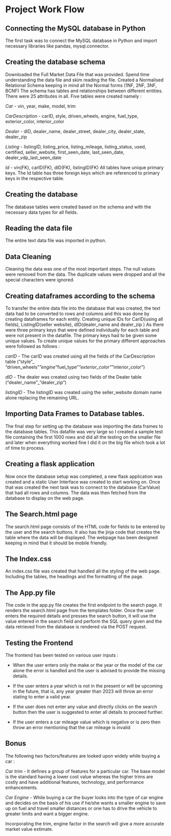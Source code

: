 # Project Work Flow

## Connecting the MySQL database in Python
The first task was to connect the MySQL database in Python and import necessary libraries like pandas, mysql.connector.

## Creating the database schema
Downloaded the Full Market Data File that was provided. Spend time understanding the data file and skim reading the file. Created a Normalised Relational Schema keeping in mind all the Normal forms (1NF, 2NF, 3NF, BCNF) The schema has tables and relationships between different entities.
There were 25 attributes in all. Five tables were created namely :

*Car* - vin, year, make, model, trim

*CarDescription* - carID, style, driven_wheels, engine, fuel_type, exterior_color, interior_color

*Dealer* - dID, dealer_name, dealer_street, dealer_city, dealer_state, dealer_zip

*Listing* - listingID, listing_price, listing_mileage, listing_status, used, certified, seller_website, first_seen_date, last_seen_date, dealer_vdp_last_seen_date

*Id* - vin(FK), carID(FK), dID(FK), listingID(FK)
All tables have unique primary keys. The Id table has three foreign keys which are referenced to primary keys in the respective table. 

## Creating the database
The database tables were created based on the schema and with the necessary data types for all fields.

## Reading the data file
The entire text data file was imported in python.

## Data Cleaning
Cleaning the data was one of the most important steps. The null values were removed from the data. The duplicate values were dropped and all the special characters were ignored.

## Creating dataframes according to the schema
To transfer the entire data file into the database that was created, the text data had to be converted to rows and columns and this was done by creating dataframes for each entity.
Creating unique IDs for CarID(using all fields), ListingID(seller website), dID(dealer_name and dealer_zip )
As there were three primary keys that were defined individually for each table and were not present in the datafile. The primary keys had to be given some unique values. To create unique values for the primary different approaches were followed as follows :

*carID* - The carID was created using all the fields of the CarDescription table (“style”_ “driven_wheels”_”engine_”fuel_type”_”exterior_color”_”interior_color”)

*dID* - The dealer was created using two fields of the Dealer table (“dealer_name”_”dealer_zip”)

*listingID* - The listingID was created using the seller_website domain name alone replacing the remaining URL.

## Importing Data Frames to Database tables.
The final step for setting up the database was importing the data frames to the database tables. This datafile was very large so I created a sample test file containing the first 1000 rows and did all the testing on the smaller file and later when everything worked fine I did it on the big file which took a lot of time to process.

## Creating a flask application
Now once the database setup was completed, a new flask application was created and a static User Interface was created to start working on. Once that was created the next task was to connect to the database (CarValue) that had all rows and columns. The data was then fetched from the database to display on the web page.

## The Search.html page
The search.html page consists of the HTML code for fields to be entered by the user and the search buttons. It also has the jinja code that creates the table where the data will be displayed. The webpage has been designed keeping in mind that it should be mobile friendly.

## The Index.css
An index.css file was created that handled all the styling of the web page. Including the tables, the headings and the formatting of the page.

## The App.py file
The code in the app.py file creates the first endpoint to the search page. It renders the search.html page from the templates folder. Once the user enters the required details and presses the search button, it will use the value entered in the search field and perform the SQL query given and the data retrieved from the database is rendered via the POST request.

## Testing the Frontend 
The frontend has been tested on various user inputs :

* When the user enters only the make or the year or the model of the car alone the error is handled and the user is advised to provide the missing details.

* If the user enters a year which is not in the present or will be upcoming in the future, that is, any year greater than 2023 will throw an error stating to enter a valid year.

* If the user does not enter any value and directly clicks on the search button then the user is suggested to enter all details to proceed further.

* If the user enters a car mileage value which is negative or is zero then throw an error mentioning that the car mileage is invalid

## Bonus
The following two factors/features are looked upon widely while buying a car :

*Car trim* -  It defines a group of features for a particular car. The base model is the standard having a lower cost value whereas the higher trims are costly and have additional features, technology, and performance enhancements.

*Car Engine* - While buying a car the buyer looks into the type of car engine and decides on the basis of his use if he/she wants a smaller engine to save up on fuel and travel smaller distances or one has to drive the vehicle to greater limits and want a bigger engine.

Incorporating the trim, engine factor in the search will give a more accurate market value estimate.

